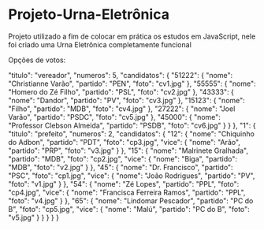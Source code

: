 # Projeto-Urna-Eletrônica

Projeto utilizado a fim de colocar em prática os estudos em JavaScript, nele foi criado uma Urna Eletrônica completamente funcional 



Opções de votos:

"titulo": "vereador",
        "numeros": 5,
        "candidatos": {
            "51222": {
                "nome": "Christianne Varão",
                "partido": "PEN",
                "foto": "cv1.jpg"
            },
            "55555": {
                "nome": "Homero do Zé Filho",
                "partido": "PSL",
                "foto": "cv2.jpg"
            },
            "43333": {
                "nome": "Dandor",
                "partido": "PV",
                "foto": "cv3.jpg"
            },
            "15123": {
                "nome": "Filho",
                "partido": "MDB",
                "foto": "cv4.jpg"
            },
            "27222": {
                "nome": "Joel Varão",
                "partido": "PSDC",
                "foto": "cv5.jpg"
            },
            "45000": {
                "nome": "Professor Clebson Almeida",
                "partido": "PSDB",
                "foto": "cv6.jpg"
            }
        }
    },
    "1": {
        "titulo": "prefeito",
        "numeros": 2,
        "candidatos": {
            "12": {
                "nome": "Chiquinho do Adbon",
                "partido": "PDT",
                "foto": "cp3.jpg",
                "vice": {
                    "nome": "Arão",
                    "partido": "PRP",
                    "foto": "v3.jpg"
                }
            },
            "15": {
                "nome": "Malrinete Gralhada",
                "partido": "MDB",
                "foto": "cp2.jpg",
                "vice": {
                    "nome": "Biga",
                    "partido": "MDB",
                    "foto": "v2.jpg"
                }
            },
            "45": {
                "nome": "Dr. Francisco",
                "partido": "PSC",
                "foto": "cp1.jpg",
                "vice": {
                    "nome": "João Rodrigues",
                    "partido": "PV",
                    "foto": "v1.jpg"
                }
            },
            "54": {
                "nome": "Zé Lopes",
                "partido": "PPL",
                "foto": "cp4.jpg",
                "vice": {
                    "nome": "Francisca Ferreira Ramos",
                    "partido": "PPL",
                    "foto": "v4.jpg"
                }
            },
            "65": {
                "nome": "Lindomar Pescador",
                "partido": "PC do B",
                "foto": "cp5.jpg",
                "vice": {
                    "nome": "Malú",
                    "partido": "PC do B",
                    "foto": "v5.jpg"
                }
            }
        }
    }
}
